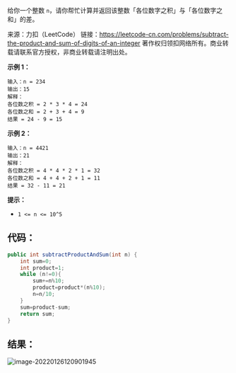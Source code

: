 给你一个整数 `n`，请你帮忙计算并返回该整数「各位数字之积」与「各位数字之和」的差。

来源：力扣（LeetCode）
链接：https://leetcode-cn.com/problems/subtract-the-product-and-sum-of-digits-of-an-integer
著作权归领扣网络所有。商业转载请联系官方授权，非商业转载请注明出处。

**示例 1：**

```
输入：n = 234
输出：15 
解释：
各位数之积 = 2 * 3 * 4 = 24 
各位数之和 = 2 + 3 + 4 = 9 
结果 = 24 - 9 = 15
```

**示例 2：**

```
输入：n = 4421
输出：21
解释： 
各位数之积 = 4 * 4 * 2 * 1 = 32 
各位数之和 = 4 + 4 + 2 + 1 = 11 
结果 = 32 - 11 = 21
```

**提示：**

- `1 <= n <= 10^5`

## 代码：

```java
public int subtractProductAndSum(int n) {
    int sum=0;
    int product=1;
    while (n!=0){
        sum+=n%10;
        product=product*(n%10);
        n=n/10;
    }
    sum=product-sum;
    return sum;
}
```

## 结果：

![image-20220126120901945](https://gitee.com/misteryliu/typora/raw/master/image/image-20220126120901945.png)